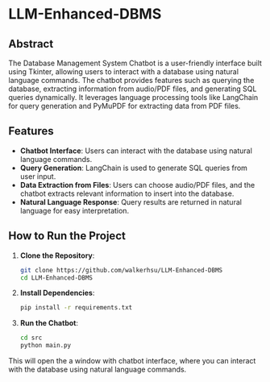 # LLM-Enhanced-DBMS

## Abstract
The Database Management System Chatbot is a user-friendly interface built using Tkinter, allowing users to interact with a database using natural language commands. The chatbot provides features such as querying the database, extracting information from audio/PDF files, and generating SQL queries dynamically. It leverages language processing tools like LangChain for query generation and PyMuPDF for extracting data from PDF files.

## Features
- **Chatbot Interface**: Users can interact with the database using natural language commands.
- **Query Generation**: LangChain is used to generate SQL queries from user input.
- **Data Extraction from Files**: Users can choose audio/PDF files, and the chatbot extracts relevant information to insert into the database.
- **Natural Language Response**: Query results are returned in natural language for easy interpretation.

## How to Run the Project
1. **Clone the Repository**: 
   ```sh
   git clone https://github.com/walkerhsu/LLM-Enhanced-DBMS
   cd LLM-Enhanced-DBMS
    ```

2. **Install Dependencies**:
    ```sh
    pip install -r requirements.txt
    ```

3. **Run the Chatbot**:
    ```sh
    cd src 
    python main.py
    ```

This will open the a window with chatbot interface, where you can interact with the database using natural language commands.